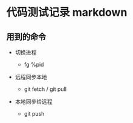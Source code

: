 # 代码测试记录 markdown

## 用到的命令

- 切换进程
  - fg %pid

- 远程同步本地
  - git fetch / git pull

- 本地同步给远程
  - git push
